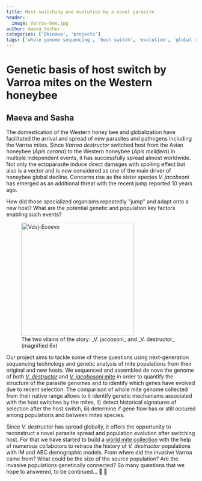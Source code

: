 ```yaml
---
title: Host switching and evolution by a novel parasite
header:
  image: Varroa-bee.jpg
author: maeva_techer
categories: ['Okinawa', 'projects']
tags: ['whole genome sequencing', 'host switch', 'evolution', 'global demography']
---
```


# Genetic basis of host switch by Varroa mites on the Western honeybee
## Maeva and Sasha

The domestication of the Western honey bee and globalization have facilitated the arrival and spread of new parasites and pathogens including the Varroa mites. Since _Varroa destructor_ switched host from the Asian honeybee (_Apis cerana_) to the Western honeybee (_Apis mellifera_) in multiple independent events, it has successfully spread almost worldwide. Not only the ectoparasite induce direct damages with spoiling effect but also is a vector and is now considered as one of the main driver of honeybee global decline. Concerns rise as the sister species _V. jacobsoni_ has emerged as an additional threat with the recent jump reported 10 years ago.

How did those specialized organisms repeatedly "jump" and adapt onto a new host? What are the potential genetic and population key factors enabling such events?

<figure class="half">
    <a href="Vdvj-Ecoevo"><img src="{{ site.url }}{{ site.baseurl }}/images/Vdvj-Ecoevo.jpg" alt="Vdvj-Ecoevo" width="300"></a>
    <figcaption>The two vilains of the story: _V. jacobsoni_ and _V. destructor_ (magnified 6x)</figcaption>
</figure>

Our project aims to tackle some of these questions using next-generation sequencing technology and genetic analysis of mite populations from their original and new hosts. We sequenced and assembled de novo the genome of both [_V. destructor_](https://www.ncbi.nlm.nih.gov/genome/937) and [_V. jacobosoni_ mite](https://www.ncbi.nlm.nih.gov/genome/62339?genome_assembly_id=342322) in order to quantify the structure of the parasite genomes and to identify which genes have evolved due to recent selection. The comparison of whole mite genome collected from their native range allows to i) identify genetic mechanisms associated with the host switches by the mites, ii) detect historical signatures of selection after the host switch, iii) determine if gene flow has or still occured among populations and between mites species.

Since _V. destructor_ has spread globally, it offers the opportunity to reconstruct a novel parasite spread and population evolution after switching host. For that we have started to build a [world mite collection](https://mikheyevlab.github.io/varroa-map/) with the help of numerous collabotors to retrace the history of _V. destructor_ populations with IM and ABC demographic models. From where did the invasive Varroa came from? What could be the size of the source population? Are the invasive populations genetically connected? So many questions that we hope to answered, to be continued... :honeybee: :honeybee: